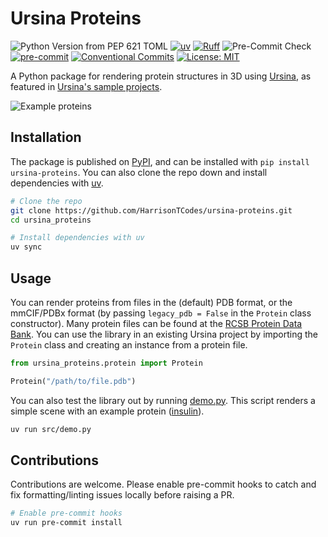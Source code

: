 # Ursina Proteins

![Python Version from PEP 621 TOML](https://img.shields.io/python/required-version-toml?tomlFilePath=https%3A%2F%2Fraw.githubusercontent.com%2FHarrisonTCodes%2Fursina-proteins%2Frefs%2Fheads%2Fmain%2Fpyproject.toml)
[![uv](https://img.shields.io/endpoint?url=https://raw.githubusercontent.com/astral-sh/uv/main/assets/badge/v0.json)](https://github.com/astral-sh/uv)
[![Ruff](https://img.shields.io/endpoint?url=https://raw.githubusercontent.com/astral-sh/ruff/main/assets/badge/v2.json)](https://github.com/astral-sh/ruff)
![Pre-Commit Check](https://github.com/HarrisonTCodes/ursina-proteins/actions/workflows/pre-commit.yaml/badge.svg)
[![pre-commit](https://img.shields.io/badge/pre--commit-enabled-brightgreen?logo=pre-commit)](https://pre-commit.com/)
[![Conventional Commits](https://img.shields.io/badge/Conventional%20Commits-1.0.0-%23FE5196?logo=conventionalcommits&logoColor=white)](https://conventionalcommits.org)
[![License: MIT](https://img.shields.io/badge/License-MIT-blue.svg)](LICENSE)

A Python package for rendering protein structures in 3D using [Ursina](https://www.ursinaengine.org/), as featured in [Ursina's sample projects](https://www.ursinaengine.org/samples.html).

![Example proteins](./assets/example.png)

## Installation
The package is published on [PyPI](https://pypi.org/project/ursina-proteins/), and can be installed with `pip install ursina-proteins`.
You can also clone the repo down and install dependencies with [uv](https://docs.astral.sh/uv/).
```bash
# Clone the repo
git clone https://github.com/HarrisonTCodes/ursina-proteins.git
cd ursina_proteins

# Install dependencies with uv
uv sync
```

## Usage
You can render proteins from files in the (default) PDB format, or the mmCIF/PDBx format (by passing `legacy_pdb = False` in the `Protein` class constructor). Many protein files can be found at the [RCSB Protein Data Bank](https://www.rcsb.org/).
You can use the library in an existing Ursina project by importing the `Protein` class and creating an instance from a protein file.
```python
from ursina_proteins.protein import Protein

Protein("/path/to/file.pdb")
```
You can also test the library out by running [demo.py](https://github.com/HarrisonTCodes/ursina-proteins/blob/main/src/demo.py). This script renders a simple scene with an example protein ([insulin](https://www.rcsb.org/structure/3I40)).
```bash
uv run src/demo.py
```

## Contributions
Contributions are welcome. Please enable pre-commit hooks to catch and fix formatting/linting issues locally before raising a PR.
```bash
# Enable pre-commit hooks
uv run pre-commit install
```
